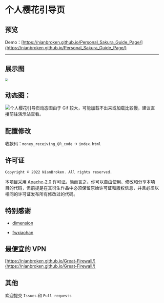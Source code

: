 # 个人樱花引导页

## 预览

Demo：[https://nianbroken.github.io/Personal_Sakura_Guide_Page/](https://nianbroken.github.io/Personal_Sakura_Guide_Page/)

---

## 展示图

<img src="https://blog.nianbroken.top/NianBrokenStorage/FileStorage/7/03.png" style="zoom:60%;" />


## 动态图：

![个人樱花引导页动态图](https://blog.nianbroken.top/NianBrokenStorage/FileStorage/7/04.gif)由于 Gif 较大，可能加载不出来或加载比较慢，建议直接前往演示站查看。

## 配置修改

收款码：`money_receiving_QR_code` → `index.html`

## 许可证

`Copyright © 2022 NianBroken. All rights reserved.`

本项目采用 [Apache-2.0](https://www.apache.org/licenses/LICENSE-2.0) 许可证。简而言之，你可以自由使用、修改和分享本项目的代码，但前提是在其衍生作品中必须保留原始许可证和版权信息，并且必须以相同的许可证发布所有修改过的代码。

## 特别感谢

- [dimension](https://html5up.net/dimension)

- [fwxiaohan](fwxiaohan.github.io)

## 最便宜的 VPN

[https://nianbroken.github.io/Great-Firewall/](https://nianbroken.github.io/Great-Firewall/)

## 其他

欢迎提交 `Issues` 和 `Pull requests`
